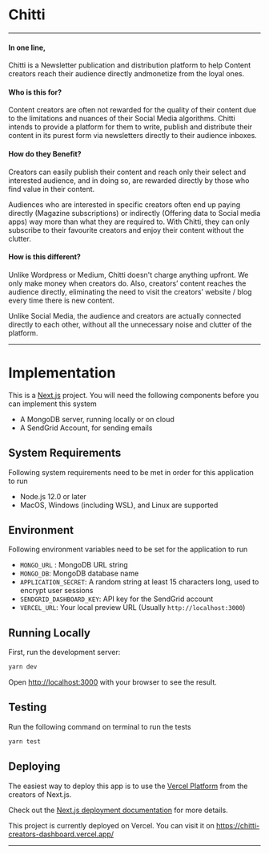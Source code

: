 
# Chitti

---

#### In one line,

Chitti is a Newsletter publication and distribution platform to help Content creators reach their audience directly andmonetize from the loyal ones.

#### Who is this for?

Content creators are often not rewarded for the quality of their content due to the limitations and nuances of their Social Media algorithms. Chitti intends to provide a platform for them to write, publish and distribute their content in its purest form via newsletters directly to their audience inboxes.

#### How do they Benefit?

Creators can easily publish their content and reach only their select and interested audience, and in doing so, are rewarded directly by those who find value in their content.

Audiences who are interested in specific creators often end up paying directly (Magazine subscriptions) or indirectly (Offering data to Social media apps) way more than what they are required to. With Chitti, they can only subscribe to their favourite creators and enjoy their content without the clutter.

#### How is this different?

Unlike Wordpress or Medium, Chitti doesn't charge anything upfront. We only make money when creators do. Also, creators’ content reaches the audience directly, eliminating the need to visit the creators’ website / blog every time there is new content.

Unlike Social Media, the audience and creators are actually connected directly to each other, without all the unnecessary noise and clutter of the platform.

---------------------------


# Implementation

This is a [Next.js](https://nextjs.org/) project. You will need the following components before you can implement this system
- A MongoDB server, running locally or on cloud
- A SendGrid Account, for sending emails


## System Requirements

Following system requirements need to be met in order for this application to run
 - Node.js 12.0 or later
 - MacOS, Windows (including WSL), and Linux are supported
 

## Environment

Following environment variables need to be set for the application to run
- `MONGO_URL` : MongoDB URL string
- `MONGO_DB`: MongoDB database name
- `APPLICATION_SECRET`: A random string at least 15 characters long, used to encrypt user sessions
- `SENDGRID_DASHBOARD_KEY`: API key for the SendGrid account 
- `VERCEL_URL`: Your local preview URL (Usually `http://localhost:3000`)


## Running Locally

First, run the development server:
```bash
yarn dev
```
Open [http://localhost:3000](http://localhost:3000) with your browser to see the result.


## Testing

Run the following command on terminal to run the tests
```bash
yarn test
```


## Deploying 

The easiest way to deploy this app is to use the [Vercel Platform](https://vercel.com/new?utm_medium=default-template&filter=next.js&utm_source=create-next-app&utm_campaign=create-next-app-readme) from the creators of Next.js.

Check out the [Next.js deployment documentation](https://nextjs.org/docs/deployment) for more details.

This project is currently deployed on Vercel. You can visit it on https://chitti-creators-dashboard.vercel.app/

-------------------------------------------

